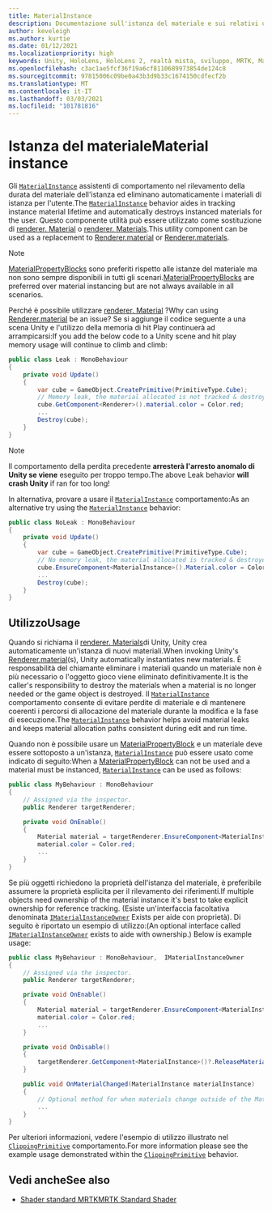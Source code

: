 ```yaml
---
title: MaterialInstance
description: Documentazione sull'istanza del materiale e sui relativi usi in MRTK
author: keveleigh
ms.author: kurtie
ms.date: 01/12/2021
ms.localizationpriority: high
keywords: Unity, HoloLens, HoloLens 2, realtà mista, sviluppo, MRTK, MaterialInstance,
ms.openlocfilehash: c3ac1ae5fcf36f19a6cf8110689973854de124c8
ms.sourcegitcommit: 97815006c09be0a43b3d9b33c1674150cdfecf2b
ms.translationtype: MT
ms.contentlocale: it-IT
ms.lasthandoff: 03/03/2021
ms.locfileid: "101781816"
---
```

# <a name="material-instance"></a><span data-ttu-id="7dec2-104">Istanza del materiale</span><span class="sxs-lookup"><span data-stu-id="7dec2-104">Material instance</span></span>

<span data-ttu-id="7dec2-105">Gli [`MaterialInstance`](xref:Microsoft.MixedReality.Toolkit.Rendering.MaterialInstance) assistenti di comportamento nel rilevamento della durata del materiale dell'istanza ed eliminano automaticamente i materiali di istanza per l'utente.</span><span class="sxs-lookup"><span data-stu-id="7dec2-105">The [`MaterialInstance`](xref:Microsoft.MixedReality.Toolkit.Rendering.MaterialInstance) behavior aides in tracking instance material lifetime and automatically destroys instanced materials for the user.</span></span> <span data-ttu-id="7dec2-106">Questo componente utilità può essere utilizzato come sostituzione di [renderer. Material](https://docs.unity3d.com/ScriptReference/Renderer-material.html) o [renderer. Materials](https://docs.unity3d.com/ScriptReference/Renderer-materials.html).</span><span class="sxs-lookup"><span data-stu-id="7dec2-106">This utility component can be used as a replacement to [Renderer.material](https://docs.unity3d.com/ScriptReference/Renderer-material.html) or [Renderer.materials](https://docs.unity3d.com/ScriptReference/Renderer-materials.html).</span></span>

> [!NOTE]
> <span data-ttu-id="7dec2-107">[MaterialPropertyBlocks](https://docs.unity3d.com/ScriptReference/MaterialPropertyBlock.html) sono preferiti rispetto alle istanze del materiale ma non sono sempre disponibili in tutti gli scenari.</span><span class="sxs-lookup"><span data-stu-id="7dec2-107">[MaterialPropertyBlocks](https://docs.unity3d.com/ScriptReference/MaterialPropertyBlock.html) are preferred over material instancing but are not always available  in all scenarios.</span></span>

<span data-ttu-id="7dec2-108">Perché è possibile utilizzare [renderer. Material](https://docs.unity3d.com/ScriptReference/Renderer-material.html) ?</span><span class="sxs-lookup"><span data-stu-id="7dec2-108">Why can using [Renderer.material](https://docs.unity3d.com/ScriptReference/Renderer-material.html) be an issue?</span></span> <span data-ttu-id="7dec2-109">Se si aggiunge il codice seguente a una scena Unity e l'utilizzo della memoria di hit Play continuerà ad arrampicarsi:</span><span class="sxs-lookup"><span data-stu-id="7dec2-109">If you add the below code to a Unity scene and hit play memory usage will continue to climb and climb:</span></span>

```c#
public class Leak : MonoBehaviour
{
    private void Update()
    {
        var cube = GameObject.CreatePrimitive(PrimitiveType.Cube);
        // Memory leak, the material allocated is not tracked & destroyed.
        cube.GetComponent<Renderer>().material.color = Color.red;
        ...
        Destroy(cube);
    }
}
```

> [!NOTE]
> <span data-ttu-id="7dec2-110">Il comportamento della perdita precedente **arresterà l'arresto anomalo di Unity se viene** eseguito per troppo tempo.</span><span class="sxs-lookup"><span data-stu-id="7dec2-110">The above Leak behavior **will crash Unity** if ran for too long!</span></span>

<span data-ttu-id="7dec2-111">In alternativa, provare a usare il [`MaterialInstance`](xref:Microsoft.MixedReality.Toolkit.Rendering.MaterialInstance) comportamento:</span><span class="sxs-lookup"><span data-stu-id="7dec2-111">As an alternative try using the [`MaterialInstance`](xref:Microsoft.MixedReality.Toolkit.Rendering.MaterialInstance) behavior:</span></span>

```c#
public class NoLeak : MonoBehaviour
{
    private void Update()
    {
        var cube = GameObject.CreatePrimitive(PrimitiveType.Cube);
        // No memory leak, the material allocated is tracked & destroyed by MaterialInstance.
        cube.EnsureComponent<MaterialInstance>().Material.color = Color.red;
        ...
        Destroy(cube);
    }
}
```

## <a name="usage"></a><span data-ttu-id="7dec2-112">Utilizzo</span><span class="sxs-lookup"><span data-stu-id="7dec2-112">Usage</span></span>

<span data-ttu-id="7dec2-113">Quando si richiama il [renderer. Materials](https://docs.unity3d.com/ScriptReference/Renderer-material.html)di Unity, Unity crea automaticamente un'istanza di nuovi materiali.</span><span class="sxs-lookup"><span data-stu-id="7dec2-113">When invoking Unity's [Renderer.material](https://docs.unity3d.com/ScriptReference/Renderer-material.html)(s), Unity automatically instantiates new materials.</span></span> <span data-ttu-id="7dec2-114">È responsabilità del chiamante eliminare i materiali quando un materiale non è più necessario o l'oggetto gioco viene eliminato definitivamente.</span><span class="sxs-lookup"><span data-stu-id="7dec2-114">It is the caller's responsibility to destroy the materials when a material is no longer needed or the game object is destroyed.</span></span> <span data-ttu-id="7dec2-115">Il [`MaterialInstance`](xref:Microsoft.MixedReality.Toolkit.Rendering.MaterialInstance) comportamento consente di evitare perdite di materiale e di mantenere coerenti i percorsi di allocazione del materiale durante la modifica e la fase di esecuzione.</span><span class="sxs-lookup"><span data-stu-id="7dec2-115">The [`MaterialInstance`](xref:Microsoft.MixedReality.Toolkit.Rendering.MaterialInstance) behavior helps avoid material leaks and keeps material allocation paths consistent during edit and run time.</span></span>

<span data-ttu-id="7dec2-116">Quando non è possibile usare un [MaterialPropertyBlock](https://docs.unity3d.com/ScriptReference/MaterialPropertyBlock.html) e un materiale deve essere sottoposto a un'istanza, [`MaterialInstance`](xref:Microsoft.MixedReality.Toolkit.Rendering.MaterialInstance) può essere usato come indicato di seguito:</span><span class="sxs-lookup"><span data-stu-id="7dec2-116">When a [MaterialPropertyBlock](https://docs.unity3d.com/ScriptReference/MaterialPropertyBlock.html) can not be used and a material must be instanced, [`MaterialInstance`](xref:Microsoft.MixedReality.Toolkit.Rendering.MaterialInstance) can be used as follows:</span></span>

```c#
public class MyBehaviour : MonoBehaviour
{
    // Assigned via the inspector.
    public Renderer targetRenderer;

    private void OnEnable()
    {
        Material material = targetRenderer.EnsureComponent<MaterialInstance>().Material;
        material.color = Color.red;
        ...
    }
}
```

<span data-ttu-id="7dec2-117">Se più oggetti richiedono la proprietà dell'istanza del materiale, è preferibile assumere la proprietà esplicita per il rilevamento dei riferimenti.</span><span class="sxs-lookup"><span data-stu-id="7dec2-117">If multiple objects need ownership of the material instance it's best to take explicit ownership for reference tracking.</span></span> <span data-ttu-id="7dec2-118">(Esiste un'interfaccia facoltativa denominata [`IMaterialInstanceOwner`](xref:Microsoft.MixedReality.Toolkit.Rendering.IMaterialInstanceOwner) Exists per aide con proprietà). Di seguito è riportato un esempio di utilizzo:</span><span class="sxs-lookup"><span data-stu-id="7dec2-118">(An optional interface called [`IMaterialInstanceOwner`](xref:Microsoft.MixedReality.Toolkit.Rendering.IMaterialInstanceOwner) exists to aide with ownership.) Below is example usage:</span></span>

```c#
public class MyBehaviour : MonoBehaviour,  IMaterialInstanceOwner
{
    // Assigned via the inspector.
    public Renderer targetRenderer;

    private void OnEnable()
    {
        Material material = targetRenderer.EnsureComponent<MaterialInstance>().AcquireMaterial(this);
        material.color = Color.red;
        ...
    }

    private void OnDisable()
    {
        targetRenderer.GetComponent<MaterialInstance>()?.ReleaseMaterial(this)
    }

    public void OnMaterialChanged(MaterialInstance materialInstance)
    {
        // Optional method for when materials change outside of the MaterialInstance.
        ...
    }
}
```

<span data-ttu-id="7dec2-119">Per ulteriori informazioni, vedere l'esempio di utilizzo illustrato nel [`ClippingPrimitive`](xref:Microsoft.MixedReality.Toolkit.Utilities.ClippingPrimitive) comportamento.</span><span class="sxs-lookup"><span data-stu-id="7dec2-119">For more information please see the example usage demonstrated within the [`ClippingPrimitive`](xref:Microsoft.MixedReality.Toolkit.Utilities.ClippingPrimitive) behavior.</span></span>

## <a name="see-also"></a><span data-ttu-id="7dec2-120">Vedi anche</span><span class="sxs-lookup"><span data-stu-id="7dec2-120">See also</span></span>

* [<span data-ttu-id="7dec2-121">Shader standard MRTK</span><span class="sxs-lookup"><span data-stu-id="7dec2-121">MRTK Standard Shader</span></span>](MRTKStandardShader.md)

